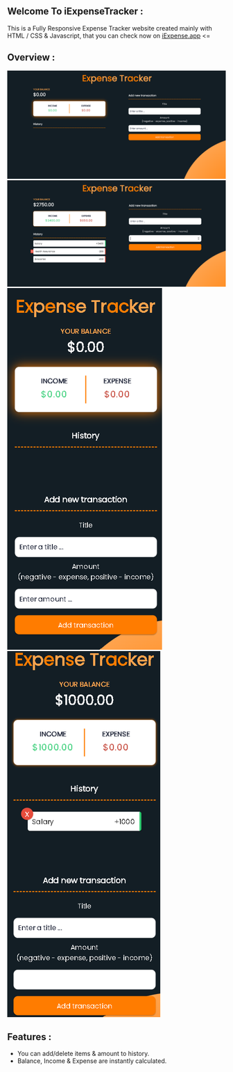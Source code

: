 ## Welcome To iExpenseTracker :

This is a Fully Responsive Expense Tracker website created mainly with HTML / CSS & Javascript, that you can check now on [iExpense.app](https://iexpensetracker.netlify.app/) <=

## Overview :

![](img/1.png)
![](img/2.png)
![](img/3.png)
![](img/4.png)

## Features :

- You can add/delete items & amount to history.
- Balance, Income & Expense are instantly calculated.
